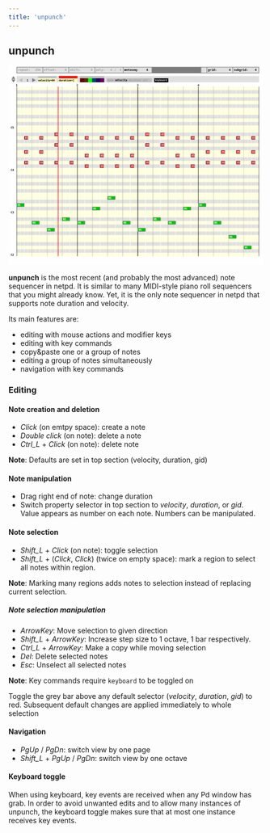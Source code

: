 ```yaml
---
title: 'unpunch'
---
```


## unpunch

![unpunch](unpunch.png)

**unpunch** is the most recent (and probably the most advanced) note
sequencer in netpd. It  is similar to many  MIDI-style piano
roll sequencers that you might already know. Yet, it is the only note
sequencer in netpd that supports note duration and velocity.

Its main features are:
- editing with mouse actions and modifier keys
- editing with key commands
- copy&paste one or a group of notes
- editing a group of notes simultaneously
- navigation with key commands

### Editing


#### Note creation and deletion

- *Click* (on emtpy space): create a note
- *Double click* (on note): delete a note
- *Ctrl_L* + *Click* (on note): delete note

**Note**: Defaults are set in top section (velocity, duration, gid)


#### Note manipulation

- Drag right end of note: change duration
- Switch property selector in top section to *velocity*, *duration*, or *gid*.
  Value appears as number on each note. Numbers can be manipulated.


#### Note selection

- *Shift_L* + *Click* (on note): toggle selection
- *Shift_L* + (*Click*, *Click*) (twice on empty space): mark a region to
  select all notes within region.

**Note**: Marking many regions adds notes to selection instead of replacing
  current selection.


##### Note selection manipulation

- *ArrowKey*: Move selection to given direction
- *Shift_L* + *ArrowKey*: Increase step size to 1 octave, 1 bar respectively.
- *Ctrl_L* + *ArrowKey*: Make a copy while moving selection
- *Del*: Delete selected notes
- *Esc*: Unselect all selected notes

**Note**: Key commands require `keyboard` to be toggled on

Toggle the grey bar above any default selector (*velocity*, *duration*, *gid*)
to red. Subsequent default changes are applied immediately to whole selection

#### Navigation

- *PgUp* / *PgDn*: switch view by one page
- *Shift_L* + *PgUp* / *PgDn*: switch view by one octave


#### Keyboard toggle

When using keyboard, key events are received when any Pd window has grab. In
order to avoid unwanted edits and to allow many instances of unpunch, the
keyboard toggle makes sure that at most one instance receives key events.


